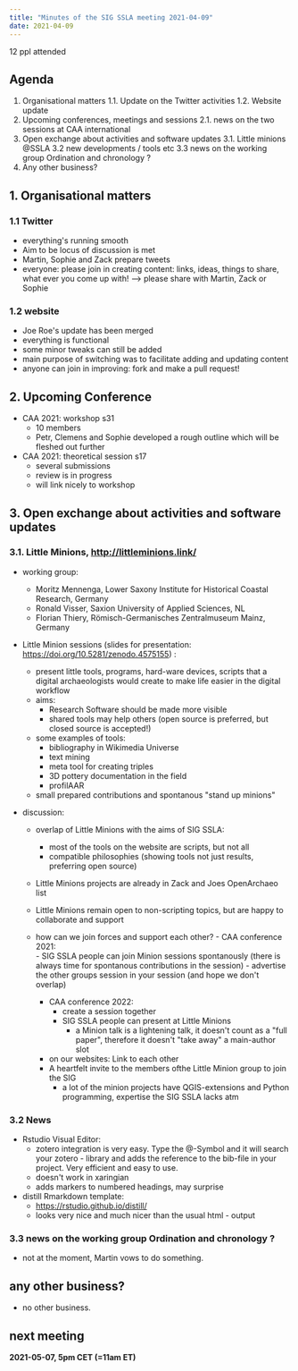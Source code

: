 ```yaml
---
title: "Minutes of the SIG SSLA meeting 2021-04-09"
date: 2021-04-09
--- 
```


12 ppl attended

## Agenda
1. Organisational matters
1.1. Update on the Twitter activities
1.2. Website update
2. Upcoming conferences, meetings and sessions
2.1. news on the two sessions at CAA international
3. Open exchange about activities and software updates
3.1. Little minions @SSLA 
3.2 new developments / tools etc
3.3 news on the working group Ordination and chronology ?
4. Any other business?

## 1. Organisational matters

### 1.1 Twitter

- everything's running smooth
- Aim to be locus of discussion is met
- Martin, Sophie and Zack prepare tweets
- everyone: please join in creating content: links, ideas, things to share, what ever you come up with! --> please share with Martin, Zack or Sophie 


### 1.2 website

- Joe Roe's update has been merged
- everything is functional
- some minor tweaks can still be added
- main purpose of switching was to facilitate adding and updating content
- anyone can join in improving: fork and make a pull request!
 

## 2. Upcoming Conference 

- CAA 2021: workshop s31
    - 10 members
    - Petr, Clemens and Sophie developed a rough outline which will be fleshed out further 
- CAA 2021: theoretical session s17
    - several submissions
    - review is in progress
    - will link nicely to workshop

## 3. Open exchange about activities and software updates

### 3.1. Little Minions, http://littleminions.link/ 

- working group: 
    - Moritz Mennenga, Lower Saxony Institute for Historical Coastal Research, Germany 
    - Ronald Visser, Saxion University of Applied Sciences, NL 
    - Florian Thiery, Römisch-Germanisches Zentralmuseum Mainz, Germany

- Little Minion sessions (slides for presentation: https://doi.org/10.5281/zenodo.4575155) : 
    - present little tools, programs, hard-ware devices, scripts that a digital archaeologists would create to make life easier in the digital workflow
    - aims: 
        - Research Software should be made more visible
        - shared tools may help others (open source is preferred, but closed source is accepted!)
    -  some examples of tools:
        - bibliography in Wikimedia Universe
        - text mining
        - meta tool for creating triples
        - 3D pottery documentation in the field
        - profilAAR
    - small prepared contributions and spontanous "stand up minions" 

- discussion:
    - overlap of Little Minions with the aims of SIG SSLA: 
        - most of the tools on the website are scripts, but not all
        - compatible philosophies (showing tools not just results, preferring open source)
        
    - Little Minions projects are already in Zack and Joes OpenArchaeo list
    
    - Little Minions remain open to non-scripting topics, but are happy to collaborate and support
        
    - how can we join forces and support each other?
          - CAA conference 2021:   
            - SIG SSLA people can join Minion sessions spontanously (there is always time for spontanous contributions in the session)
            - advertise the other groups session in your session (and hope we don't overlap)
        - CAA conference 2022: 
            - create a session together
            - SIG SSLA people can present at Little Minions
                - a Minion talk is a lightening talk, it doesn't count as a "full paper", therefore it doesn't "take away" a main-author slot
        - on our websites: Link to each other
        - A heartfelt invite to the members ofthe Little Minion group to join the SIG
            - a lot of the minion projects have QGIS-extensions and Python programming, expertise the SIG SSLA lacks atm

### 3.2 News

- Rstudio Visual Editor: 
    - zotero integration is very easy. Type the @-Symbol and it will search your zotero - library and adds the reference to the bib-file in your project. Very efficient and easy to use.
    - doesn't work in xaringian 
    - adds markers to numbered headings, may surprise
- distill Rmarkdown template: 
    - https://rstudio.github.io/distill/
    - looks very nice and much nicer than the usual html - output

### 3.3 news on the working group Ordination and chronology ?

- not at the moment, Martin vows to do something. 

## any other business?

- no other business.

## next meeting

**2021-05-07,  5pm CET (=11am ET)**
    
